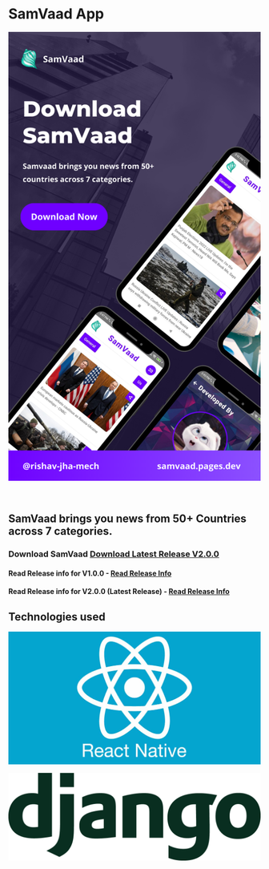 # SamVaad App

<p align="center">
  <img src="./Release Info/doc_images/download.png" alt="Download SamVaad" />
</p>

<br />

## SamVaad brings you news from 50+ Countries across 7 categories.

### Download SamVaad [Download Latest Release V2.0.0](https://drive.google.com/drive/folders/1e4Cf_NriFSnJz6O466kmqBEKHrx9ltCF?usp=sharing)

#### Read Release info for V1.0.0 - <a href="/Release Info/v1.0.0.md" >Read Release Info</a>
#### Read Release info for V2.0.0 (Latest Release) - <a href="/Release Info/v2.0.0.md" >Read Release Info</a>

## Technologies used

<p align="center">
  <img src="./Release Info/doc_images/react-native.jpg" alt="React Native" />
</p>
<p align="center">
  <img src="./Release Info/doc_images/django.png" alt="Django" />
</p>
